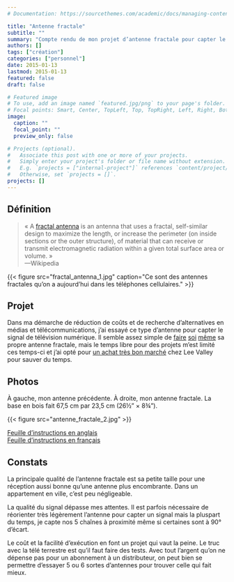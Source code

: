 ```yaml
---
# Documentation: https://sourcethemes.com/academic/docs/managing-content/

title: "Antenne fractale"
subtitle: ""
summary: "Compte rendu de mon projet d’antenne fractale pour capter le signal de télévision."
authors: []
tags: ["création"]
categories: ["personnel"]
date: 2015-01-13
lastmod: 2015-01-13
featured: false
draft: false

# Featured image
# To use, add an image named `featured.jpg/png` to your page's folder.
# Focal points: Smart, Center, TopLeft, Top, TopRight, Left, Right, BottomLeft, Bottom, BottomRight.
image:
  caption: ""
  focal_point: ""
  preview_only: false

# Projects (optional).
#   Associate this post with one or more of your projects.
#   Simply enter your project's folder or file name without extension.
#   E.g. `projects = ["internal-project"]` references `content/project/deep-learning/index.md`.
#   Otherwise, set `projects = []`.
projects: []
---
```


## Définition

> «&nbsp;A [fractal antenna](https://en.wikipedia.org/wiki/Fractal_antenna) is an antenna that uses a fractal, self-similar design to maximize the length, or increase the perimeter (on inside sections or the outer structure), of material that can receive or transmit electromagnetic radiation within a given total surface area or volume.&nbsp;»  
> &mdash;Wikipedia

{{< figure src="fractal_antenna_1.jpg" caption="Ce sont des antennes fractales qu’on a aujourd’hui dans les téléphones cellulaires." >}}

## Projet

Dans ma démarche de réduction de coûts et de recherche d’alternatives en médias et télécommunications, j’ai essayé ce type d’antenne pour capter le signal de télévision numérique. Il semble assez simple de [faire](http://www.htpc-diy.com/2012/04/diy-flexible-fractal-window-hdtv.html) [soi](http://www.instructables.com/id/How-to-make-a-fractal-antenna-for-HDTV-DTV-plus-/) [même](http://makezine.com/2012/01/30/diy-fractal-antenna-for-digital-tv/) sa propre antenne fractale, mais le temps libre pour des projets m’est limité ces temps-ci et j’ai opté pour [un achat très bon marché](http://www.leevalley.com/fr/wood/page.aspx?cat=3,43597&p=71364) chez Lee Valley pour sauver du temps.

## Photos

À gauche, mon antenne précédente. À droite, mon antenne fractale. La base en bois fait 67,5&nbsp;cm par 23,5&nbsp;cm (26½” × 8¾”).

{{< figure src="antenne_fractale_2.jpg" >}}

[Feuille d’instructions en anglais](fractal_antenna.png)  
[Feuille d’instructions en français](antenne_fractale.png)


## Constats

La principale qualité de l’antenne fractale est sa petite taille pour une réception aussi bonne qu’une antenne plus encombrante. Dans un appartement en ville, c’est peu négligeable.

La qualité du signal dépasse mes attentes. Il est parfois nécessaire de réorienter très légèrement l’antenne pour capter un signal mais la pluspart du temps, je capte nos 5 chaînes à proximité même si certaines sont à 90° d’écart.

Le coût et la facilité d’exécution en font un projet qui vaut la peine. Le truc avec la télé terrestre est qu’il faut faire des tests. Avec tout l’argent qu’on ne dépense pas pour un abonnement à un distributeur, on peut bien se permettre d’essayer 5 ou 6 sortes d’antennes pour trouver celle qui fait mieux.
